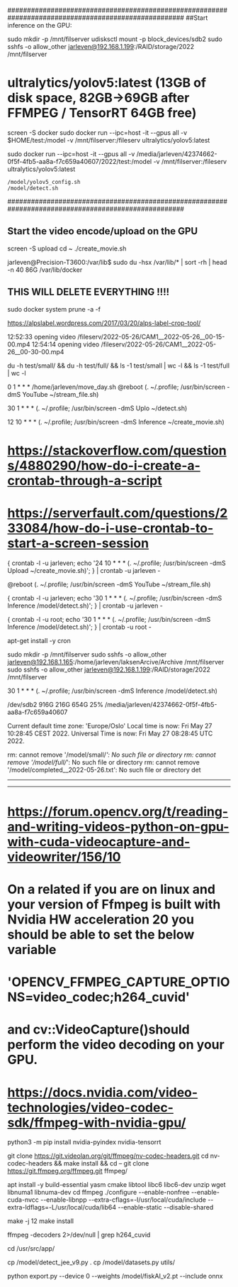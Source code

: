 #####################################################################################################
##Start inference on the GPU:

sudo mkdir -p /mnt/filserver
udisksctl  mount -p block_devices/sdb2
sudo sshfs -o allow_other jarleven@192.168.1.199:/RAID/storage/2022 /mnt/filserver

# ultralytics/yolov5:latest (13GB of disk space, 82GB->69GB   after FFMPEG / TensorRT 64GB free)

screen -S docker
sudo docker run --ipc=host -it  --gpus all -v $HOME/test:/model  -v /mnt/filserver:/fileserv  ultralytics/yolov5:latest

sudo docker run --ipc=host -it  --gpus all -v  /media/jarleven/42374662-0f5f-4fb5-aa8a-f7c659a40607/2022/test:/model  -v /mnt/filserver:/fileserv  ultralytics/yolov5:latest


	/model/yolov5_config.sh
	/model/detect.sh


#####################################################################################################
## Start the video encode/upload on the GPU

screen -S upload
cd ~
./create_movie.sh 
	


jarleven@Precision-T3600:/var/lib$ sudo du -hsx /var/lib/* | sort -rh | head -n 40
86G     /var/lib/docker

## THIS WILL DELETE EVERYTHING !!!!
sudo docker system prune -a -f


https://alpslabel.wordpress.com/2017/03/20/alps-label-crop-tool/



12:52:33  opening video /fileserv/2022-05-26/CAM1__2022-05-26__00-15-00.mp4
12:54:14  opening video /fileserv/2022-05-26/CAM1__2022-05-26__00-30-00.mp4


du -h test/small/ &&  du -h test/full/ && ls -1 test/small | wc -l && ls -1 test/full | wc -l


0 1 * * * /home/jarleven/move_day.sh
@reboot (. ~/.profile; /usr/bin/screen -dmS YouTube ~/stream_file.sh)


30 1 * * * (. ~/.profile; /usr/bin/screen -dmS Uplo ~/detect.sh)

12 10 * * * (. ~/.profile; /usr/bin/screen -dmS Inference ~/create_movie.sh)

# https://stackoverflow.com/questions/4880290/how-do-i-create-a-crontab-through-a-script
# https://serverfault.com/questions/233084/how-do-i-use-crontab-to-start-a-screen-session

{ crontab -l -u jarleven; echo '24 10 * * * (. ~/.profile; /usr/bin/screen -dmS Upload ~/create_movie.sh)'; } | crontab -u jarleven -



@reboot (. ~/.profile; /usr/bin/screen -dmS YouTube ~/stream_file.sh)


{ crontab -l -u jarleven; echo '30 1 * * * (. ~/.profile; /usr/bin/screen -dmS Inference /model/detect.sh)'; } | crontab -u jarleven -

{ crontab -l -u root; echo '30 1 * * * (. ~/.profile; /usr/bin/screen -dmS Inference /model/detect.sh)'; } | crontab -u root -



apt-get install -y cron



sudo mkdir -p /mnt/filserver
sudo sshfs -o allow_other jarleven@192.168.1.165:/home/jarleven/laksenArcive/Archive /mnt/filserver
sudo sshfs -o allow_other jarleven@192.168.1.199:/RAID/storage/2022 /mnt/filserver

30 1 * * * (. ~/.profile; /usr/bin/screen -dmS Inference /model/detect.sh)



/dev/sdb2    916G  216G  654G  25% /media/jarleven/42374662-0f5f-4fb5-aa8a-f7c659a40607




Current default time zone: 'Europe/Oslo'
Local time is now:      Fri May 27 10:28:45 CEST 2022.
Universal Time is now:  Fri May 27 08:28:45 UTC 2022.

rm: cannot remove '/model/small/*': No such file or directory
rm: cannot remove '/model/full/*': No such file or directory
rm: cannot remove '/model/completed__2022-05-26.txt': No such file or directory
det


*********************
********

# https://forum.opencv.org/t/reading-and-writing-videos-python-on-gpu-with-cuda-videocapture-and-videowriter/156/10
#
# On a related if you are on linux and your version of Ffmpeg is built with Nvidia HW acceleration 20 you should be able to set the below variable
# 
# 'OPENCV_FFMPEG_CAPTURE_OPTIONS=video_codec;h264_cuvid'
# and cv::VideoCapture()should perform the video decoding on your GPU.
#
# https://docs.nvidia.com/video-technologies/video-codec-sdk/ffmpeg-with-nvidia-gpu/

python3 -m pip install nvidia-pyindex nvidia-tensorrt

git clone https://git.videolan.org/git/ffmpeg/nv-codec-headers.git
cd nv-codec-headers && make install && cd –
git clone https://git.ffmpeg.org/ffmpeg.git ffmpeg/

apt install -y build-essential yasm cmake libtool libc6 libc6-dev unzip wget libnuma1 libnuma-dev
cd ffmpeg
./configure --enable-nonfree --enable-cuda-nvcc --enable-libnpp --extra-cflags=-I/usr/local/cuda/include --extra-ldflags=-L/usr/local/cuda/lib64 --enable-static --disable-shared

make -j 12
make install

ffmpeg -decoders 2>/dev/null | grep h264_cuvid



cd /usr/src/app/

cp /model/detect_jee_v9.py .
cp /model/datasets.py utils/

python export.py --device 0 --weights /model/fiskAI_v2.pt --include onnx

